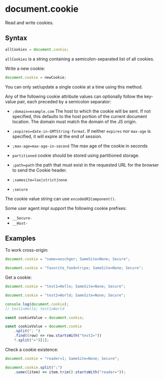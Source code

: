 # document.cookie

Read and write cookies.

## Syntax

```js
allCookies = document.cookie;
```

`allCookies` is a string containing a semicolon-separated list of all cookies.

Write a new cookie:

```js
document.cookie = newCookie;
```

You can only set/update a single cookie at a time using this method.

Any of the following cookie attribute values can optionally follow the key-value pair, each preceded by a semicolon separator:

* `;domain=example.com` The host to which the cookie will be sent. If not specified, this defaults to the host portion of the current document location. The domain must match the domain of the JS origin.

* `;expires=date-in-GMTString-format`. If neither `expires` nor `max-age` is specified, it will expire at the end of session.

* `;max-age=max-age-in-second` The max age of the cookie in seconds

* `partitioned` cookie should be stored using partitioned storage.

* `;path=path` the path that must exist in the requested URL for the browser to send the Cookie header.

* `;samesite=lax|strict|none`

* `;secure`

The cookie value string can use `encodeURIComponent()`.

Some user agent impl support the following cookie prefixes:

* `__Secure-`
* `__Host-`

## Examples

To work cross-origin:

```js
document.cookie = "name=oeschger; SameSite=None; Secure";

document.cookie = "favorite_food=tripe; SameSite=None; Secure";
```

Get a cookie:

```js
document.cookie = "test1=Hello; SameSite=None; Secure";

document.cookie = "test2=World; SameSite=None; Secure";

console.log(document.cookie);
// test1=Hello; test1=World

const cookieValue = document.cookie;

const cookieValue = document.cookie
    .split("; ")
    .find((row) => row.startsWith("test2="))
    ?.split("=")[1];
```

Check a cookie existence:

```js
document.cookie = "reader=1; SameSite=None; Secure";

document.cookie.split(";")
    .some((item) => item.trim().startsWith("reader="));
```
